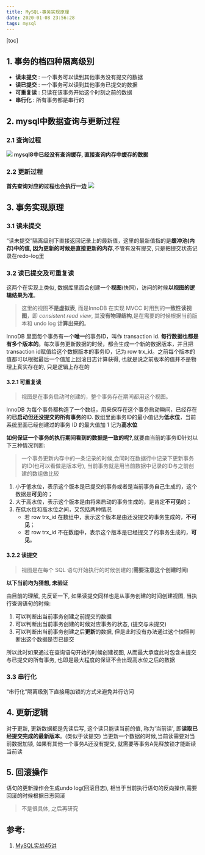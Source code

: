 ```yaml
---
title: MySQL-事务实现原理
date: 2020-01-08 23:56:28
tags: mysql
---
```


[toc]

## 1. 事务的档四种隔离级别

* **读未提交** : 一个事务可以读到其他事务没有提交的数据
* **读已提交** : 一个事务可以读到其他事务已提交的数据
* **可重复读** : 只读在该事务开始这个时刻之前的数据
* **串行化** : 所有事务都是串行的

## 2. mysql中数据查询与更新过程

### 2.1 查询过程

![](https://mynoteimg.oss-cn-beijing.aliyuncs.com/20200109002655.png)
**mysql8中已经没有查询缓存, 直接查询内存中缓存的数据**

### 2.2 更新过程

**首先查询对应的过程也会执行一边**
![](https://mynoteimg.oss-cn-beijing.aliyuncs.com/20200109002601.png)

## 3. 事务实现原理

### 3.1 读未提交

“读未提交”隔离级别下直接返回记录上的最新值，这里的最新值指的是**缓冲池(内存)**中的值, 因为更新的时候是**直接更新的内存**,不管有没有提交, 只是把提交状态记录在redo-log里


### 3.2 读已提交及可重复读

这两个在实现上类似, 数据库里面会创建一个**视图**(快照)，访问的时候**以视图的逻辑结果为准**。
> 这里的视图**不是虚拟表**, 而是InnoDB 在实现 MVCC 时用到的**一致性读视图**，即 *consistent read view*, 其**没有物理结构**,是在需要的时候根据当前版本和 undo log **计算出来的**。

InnoDB 里面每个事务有一个**唯一**的事务ID，叫作 transaction id. **每行数据也都是有多个版本的**。每次事务更新数据的时候，都会生成一个新的数据版本，并且把 transaction id赋值给这个数据版本的事务ID，记为 row trx_id。之前每个版本的值都可以根据最后一个值加上回滚日志计算获得, 也就是说之前版本的值并不是物理上真实存在的, 只是逻辑上存在的

#### 3.2.1 可重复读

> 视图是在事务启动时创建的，整个事务存在期间都用这个视图。

InnoDB 为每个事务都构造了一个数组，用来保存在这个事务启动瞬间，已经存在的**已启动但还没提交的所有事务**的ID.
数组里面事务ID的最小值记为**低水位**，当前系统里面已经创建过的事务 ID 的最大值加 1 记为**高水位**

**如何保证一个事务的执行期间看到的数据是一致的呢?**,就要由当前的事务ID针对以下三种情况判断: 

> 一个事务更新内存中的一条记录的时候,会同时在数据行中记录下更新事务的ID(也可以看做是版本号), 当前事务就是用当前数据中记录的ID与之前创建的数组做比较

1. 小于低水位，表示这个版本是已提交的事务或者是当前事务自己生成的，这个数据是**可见**的；
2. 大于高水位，表示这个版本是由将来启动的事务生成的，是肯定**不可见**的；
3. 在低水位和高水位之间，又包括两种情况
   * 若 row trx_id 在数组中，表示这个版本是由还没提交的事务生成的，**不可见**；
   * 若 row trx_id 不在数组中，表示这个版本是已经提交了的事务生成的，**可见**。

#### 3.2.2 读提交

> 视图是在每个 SQL 语句开始执行的时候创建的(**需要注意这个创建时间**)

**以下当前均为猜想, 未验证**

由目前的理解,
先反证一下, 如果读提交同样也是从事务创建的时间创建视图, 当执行查询语句的时候:

1. 可以判断出当前事务创建之前提交的数据
2. 可以判断出当前事务创建的时候对应事务的状态, (提交与未提交)
3. 可以判断出当前事务创建之后**更新**的数据, 但是此时没有办法通过这个快照判断出这个数据是否已提交

所以此时如果通过在查询语句开始的时候创建视图, 从而最大承度此时包含未提交与已提交的所有事务, 也即是最大程度的保证不会出现高水位之后的数据
 

### 3.3 串行化

“串行化”隔离级别下直接用加锁的方式来避免并行访问

## 4. 更新逻辑

对于更新, 更新数据都是先读后写, 这个读只能读当前的值, 称为'当前读', 即**读取已经提交完成的最新版本**。(类似于读提交)
当更新一个数据的时候,当前读需要对当前数据加锁, 如果有其他一个事务A还没有提交, 就需要等事务A先释放锁才能断续当前读

## 5. 回滚操作

语句的更新操作会生成undo log(回滚日志), 相当于当前执行语句的反向操作,需要回滚的时候根据日志回滚 
> 不是很具体, 之后再研究


## 参考:

1. [MySQL实战45讲](https://time.geekbang.org/column/article/68963?code=4WJqZ1Li-NcKqeoaSUYtndaTkiX07wVYoGc8y9Fh9z8%3D)